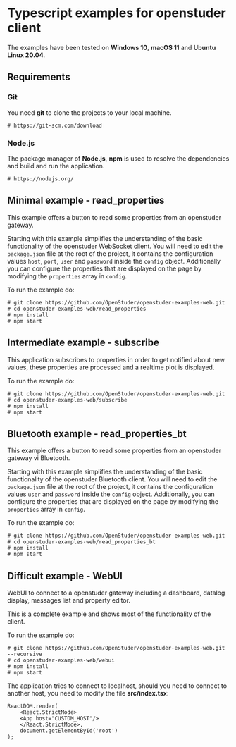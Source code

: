 # Typescript examples for openstuder client

The examples have been tested on **Windows 10**, **macOS 11** and **Ubuntu Linux 20.04**.

## Requirements

### Git

You need **git** to clone the projects to your local machine.

	# https://git-scm.com/download

### Node.js

The package manager of **Node.js**, **npm** is used to resolve the dependencies and build and run the application.

	# https://nodejs.org/
	
## Minimal example - read_properties

This example offers a button to read some properties from an openstuder gateway. 

Starting with this example simplifies the understanding of the basic functionality of the openstuder WebSocket client.
You will need to edit the `package.json` file at the root of the project, it contains the configuration values `host`, `port`, `user` and `password` inside the `config` object. 
Additionally you can configure the properties that are displayed on the page by modifying the `properties` array in `config`.

To run the example do:

	# git clone https://github.com/OpenStuder/openstuder-examples-web.git
	# cd openstuder-examples-web/read_properties
	# npm install
	# npm start

## Intermediate example - subscribe

This application subscribes to properties in order to get notified about new values, these properties are processed and a realtime plot is displayed.

To run the example do:

	# git clone https://github.com/OpenStuder/openstuder-examples-web.git
	# cd openstuder-examples-web/subscribe
	# npm install
	# npm start

## Bluetooth example - read_properties_bt

This example offers a button to read some properties from an openstuder gateway vi Bluetooth.

Starting with this example simplifies the understanding of the basic functionality of the openstuder Bluetooth client.
You will need to edit the `package.json` file at the root of the project, it contains the configuration values `user` and `password` inside the `config` object.
Additionally, you can configure the properties that are displayed on the page by modifying the `properties` array in `config`.

To run the example do:

	# git clone https://github.com/OpenStuder/openstuder-examples-web.git
	# cd openstuder-examples-web/read_properties_bt
	# npm install
	# npm start

## Difficult example - WebUI

WebUI to connect to a openstuder gateway including a dashboard, datalog display, messages list and property editor. 

This is a complete example and shows most of the functionality of the client.

To run the example do:

	# git clone https://github.com/OpenStuder/openstuder-examples-web.git --recursive
	# cd openstuder-examples-web/webui
	# npm install
	# npm start
	
The application tries to connect to localhost, should you need to connect to another host, you need to modify the file **src/index.tsx**:

	ReactDOM.render(
		<React.StrictMode>
		<App host="CUSTOM_HOST"/>
		</React.StrictMode>,
		document.getElementById('root')
	);
